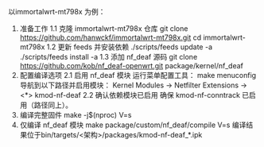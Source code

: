 以immortalwrt-mt798x 为例：
1. 准备工作
1.1 克隆 immortalwrt-mt798x 仓库
    git clone https://github.com/hanwckf/immortalwrt-mt798x.git
    cd immortalwrt-mt798x
1.2 更新 feeds 并安装依赖
    ./scripts/feeds update -a
    ./scripts/feeds install -a
1.3 添加 nf_deaf 源码
    git clone https://github.com/kob/nf_deaf-openwrt.git package/kernel/nf_deaf
2. 配置编译选项
2.1 启用 nf_deaf 模块
    运行菜单配置工具：
    make menuconfig
    导航到以下路径并启用模块：
    Kernel Modules → Netfilter Extensions → <*> kmod-nf-deaf
2.2 确认依赖模块已启用
    确保 kmod-nf-conntrack 已启用（路径同上）。
3. 编译完整固件
    make -j$(nproc) V=s
4. 仅编译 nf_deaf 模块
   make package/custom/nf_deaf/compile V=s
   编译结果位于bin/targets/<架构>/packages/kmod-nf-deaf_*.ipk
